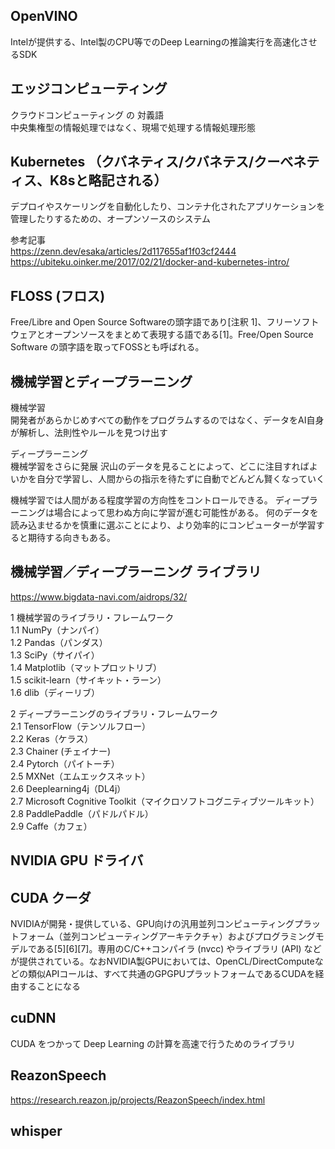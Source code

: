 ## OpenVINO
Intelが提供する、Intel製のCPU等でのDeep Learningの推論実行を高速化させるSDK  

## エッジコンピューティング
クラウドコンピューティング の 対義語  
中央集権型の情報処理ではなく、現場で処理する情報処理形態  

## Kubernetes （クバネティス/クバネテス/クーべネティス、K8sと略記される）
デプロイやスケーリングを自動化したり、コンテナ化されたアプリケーションを管理したりするための、オープンソースのシステム

参考記事  
https://zenn.dev/esaka/articles/2d117655af1f03cf2444
https://ubiteku.oinker.me/2017/02/21/docker-and-kubernetes-intro/

## FLOSS (フロス)
Free/Libre and Open Source Softwareの頭字語であり[注釈 1]、フリーソフトウェアとオープンソースをまとめて表現する語である[1]。Free/Open Source Software の頭字語を取ってFOSSとも呼ばれる。

## 機械学習とディープラーニング
機械学習  
開発者があらかじめすべての動作をプログラムするのではなく、データをAI自身が解析し、法則性やルールを見つけ出す

ディープラーニング  
機械学習をさらに発展
沢山のデータを見ることによって、どこに注目すればよいかを自分で学習し、人間からの指示を待たずに自動でどんどん賢くなっていく

機械学習では人間がある程度学習の方向性をコントロールできる。
ディープラーニングは場合によって思わぬ方向に学習が進む可能性がある。
何のデータを読み込ませるかを慎重に選ぶことにより、より効率的にコンピューターが学習すると期待する向きもある。

## 機械学習／ディープラーニング ライブラリ

https://www.bigdata-navi.com/aidrops/32/

1 機械学習のライブラリ・フレームワーク  
1.1 NumPy（ナンパイ）  
1.2 Pandas（パンダス）  
1.3 SciPy（サイパイ）  
1.4 Matplotlib（マットプロットリブ）  
1.5 scikit-learn（サイキット・ラーン）  
1.6 dlib（ディーリブ）  

2 ディープラーニングのライブラリ・フレームワーク  
2.1 TensorFlow（テンソルフロー）  
2.2 Keras（ケラス）  
2.3 Chainer (チェイナー)  
2.4 Pytorch（パイトーチ）  
2.5 MXNet（エムエックスネット）  
2.6 Deeplearning4j（DL4j）  
2.7 Microsoft Cognitive Toolkit（マイクロソフトコグニティブツールキット）  
2.8 PaddlePaddle（パドルパドル）  
2.9 Caffe（カフェ）  

## NVIDIA GPU ドライバ

## CUDA クーダ
NVIDIAが開発・提供している、GPU向けの汎用並列コンピューティングプラットフォーム（並列コンピューティングアーキテクチャ）およびプログラミングモデルである[5][6][7]。専用のC/C++コンパイラ (nvcc) やライブラリ (API) などが提供されている。なおNVIDIA製GPUにおいては、OpenCL/DirectComputeなどの類似APIコールは、すべて共通のGPGPUプラットフォームであるCUDAを経由することになる 

## cuDNN
CUDA をつかって Deep Learning の計算を高速で行うためのライブラリ  

## ReazonSpeech

https://research.reazon.jp/projects/ReazonSpeech/index.html


## whisper

